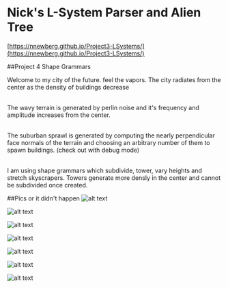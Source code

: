 # Nick's L-System Parser and Alien Tree

[https://nnewberg.github.io/Project3-LSystems/](https://nnewberg.github.io/Project3-LSystems/)

##Project 4 Shape Grammars

Welcome to my city of the future. feel the vapors. The city radiates from the center as the density of buildings decrease <br><br>

The wavy terrain is generated by perlin noise and it's frequency and amplitude increases from the center.<br><br>

The suburban sprawl is generated by computing the nearly perpendicular face normals of the terrain and choosing an arbitrary number of them to spawn buildings. (check out with debug mode)<br><br>

I am using shape grammars which subdivide, tower, vary heights and stretch skyscrapers. Towers generate more densly in the center and cannot be subdivided once created.

##Pics or it didn't happen
![alt text](https://github.com/nnewberg/Project3-LSystems/blob/master/img/Screen%20Shot%202017-02-07%20at%2012.23.33%20PM.png?raw=true)

![alt text](https://github.com/nnewberg/Project3-LSystems/blob/master/img/Screen%20Shot%202017-02-07%20at%2012.23.43%20PM.png?raw=true)

![alt text](https://github.com/nnewberg/Project3-LSystems/blob/master/img/Screen%20Shot%202017-02-07%20at%2012.24.02%20PM.png?raw=true)

![alt text](https://github.com/nnewberg/Project3-LSystems/blob/master/img/Screen%20Shot%202017-02-07%20at%2012.24.33%20PM.png?raw=true)

![alt text](https://github.com/nnewberg/Project3-LSystems/blob/master/img/Screen%20Shot%202017-02-07%20at%2012.47.22%20PM.png?raw=true)

![alt text](https://github.com/nnewberg/Project3-LSystems/blob/master/img/Screen%20Shot%202017-02-07%20at%2012.48.03%20PM.png?raw=true)

![alt text](https://github.com/nnewberg/Project3-LSystems/blob/master/img/Screen%20Shot%202017-02-07%20at%2012.53.21%20PM.png?raw=true)